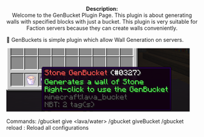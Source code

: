 <p align="center">
  <b>Description:</b><br>
Welcome to the GenBucket Plugin Page. This plugin is about generating walls with specified blocks with just a bucket. This plugin is very suitable for Faction servers because they can create walls conveniently.
  
🦅 GenBuckets is simple plugin which allow Wall Generation on servers.

<a align="right"><img src="https://github.com/ConstructStudios/GenBuckets/blob/master/GBucketImage.png"></img></a>

Commands:
/gbucket give <player> <lava/water> <material> <useable-amount> <amount>
/gbucket giveBucket <player> <item> <amount>
/gbucket reload : Reload all configurations
